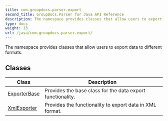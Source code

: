```yaml
---
title: com.groupdocs.parser.export
second_title: GroupDocs.Parser for Java API Reference
description: The namespace provides classes that allow users to export data to different formats.
type: docs
weight: 13
url: /java/com.groupdocs.parser.export/
---
```


The namespace provides classes that allow users to export data to different formats.


## Classes

| Class | Description |
| --- | --- |
| [ExporterBase](../com.groupdocs.parser.export/exporterbase) | Provides the base class for the data export functionality. |
| [XmlExporter](../com.groupdocs.parser.export/xmlexporter) | Provides the functionality to export data in XML format. |
